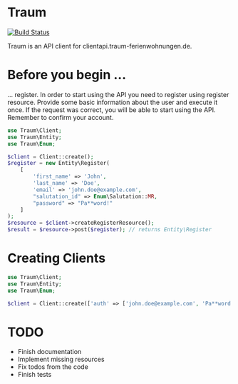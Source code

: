 # Traum

[![Build Status](https://travis-ci.org/theDisco/traum.svg?branch=master)](https://travis-ci.org/theDisco/traum)

Traum is an API client for clientapi.traum-ferienwohnungen.de.

# Before you begin ...

... register. In order to start using the API you need to register using register resource.
Provide some basic information about the user and execute it once. If the request was 
correct, you will be able to start using the API. Remember to confirm your account.

```php
use Traum\Client;
use Traum\Entity;
use Traum\Enum;

$client = Client::create();
$register = new Entity\Register(
    [
        'first_name' => 'John',
        'last_name' => 'Doe',
        'email' => 'john.doe@example.com',
        "salutation_id" => Enum\Salutation::MR,
        "password" => "Pa**word!"
    ]
);
$resource = $client->createRegisterResource();
$result = $resource->post($register); // returns Entity\Register
```

# Creating Clients

```php
use Traum\Client;
use Traum\Entity;
use Traum\Enum;

$client = Client::create(['auth' => ['john.doe@example.com', 'Pa**word!']]);
```

# TODO

* Finish documentation
* Implement missing resources
* Fix todos from the code
* Finish tests
